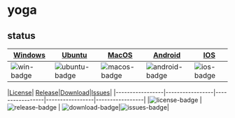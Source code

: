 # yoga

## status

| [Windows][win-link]| [Ubuntu][ubuntu-link]|[MacOS][macos-link]|[Android][android-link]|[IOS][ios-link]|
|---------------|---------------|-----------------|-----------------|----------------|
| ![win-badge]  | ![ubuntu-badge]      | ![macos-badge] |![android-badge]   |![ios-badge]   |

|[License][license-link]| [Release][release-link]|[Download][download-link]|[Issues][issues-link]|
|-----------------|-----------------|-----------------|-----------------|-----------------|
|![license-badge] |![release-badge] | ![download-badge]|![issues-badge]|

[win-link]: https://github.com/iminders/yoga/actions/workflows/windows.yml "WindowsAction"
[win-badge]: https://github.com/iminders/yoga/workflows/windows.yml/badge.svg  "Windows"

[ubuntu-link]: https://github.com/iminders/yoga/actions/workflows/ubuntu.yml "UbuntuAction"
[ubuntu-badge]: https://github.com/iminders/yoga/workflows/ubuntu.yml/badge.svg "Ubuntu"

[macos-link]: https://github.com/iminders/yoga/actions?query=action%3AMacOS "MacOSAction"
[macos-badge]: https://github.com/iminders/yoga/actions/workflows/macos.yml/badge.svg "MacOS"

[android-link]: https://github.com/iminders/yoga/actions/workflows/android.yml "AndroidAction"
[android-badge]: https://github.com/iminders/yoga/workflows/android.yml/badge.svg "Android"

[ios-link]: https://github.com/iminders/yoga/actions/workflows/ios.yml "IOSAction"
[ios-badge]: https://github.com/iminders/yoga/workflows/ios.yml/badge.svg "IOS"

[release-link]: https://github.com/iminders/yoga/releases "Release status"
[release-badge]: https://img.shields.io/github/release/minders/yoga.svg?style=flat-square "Release status"

[download-link]: https://github.com/iminders/yoga/releases/latest "Download status"
[download-badge]: https://img.shields.io/github/downloads/iminders/yoga/total.svg?style=flat-square "Download status"

[license-link]: https://github.com/iminders/yoga/blob/master/LICENSE "LICENSE"
[license-badge]: https://img.shields.io/badge/license-MIT-blue.svg "MIT"

[issues-link]: https://github.com/iminders/yoga/issues "Issues"
[issues-badge]: https://img.shields.io/badge/github-issues-red.svg?maxAge=60 "Issues"
